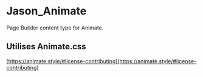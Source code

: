 # Jason_Animate

Page Builder content type for Animate.

## Utilises Animate.css

[https://animate.style/#license-contributing](https://animate.style/#license-contributing)
